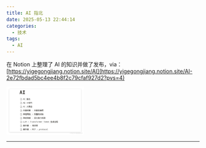 ```yaml
---
title: AI 指北
date: 2025-05-13 22:44:14
categories:
  - 技术
tags:
  - AI
---
```


在 Notion 上整理了 AI 的知识并做了发布，via：[https://yigegongjiang.notion.site/AI](https://yigegongjiang.notion.site/AI-2e72fbdad5bc4ee4b8f2c79cfaf927d2?pvs=4)

<img src="https://raw.githubusercontent.com/yigegongjiang/image_space/main/blog_img/20250513230627760.png" width="40%">

<!-- more -->

---
